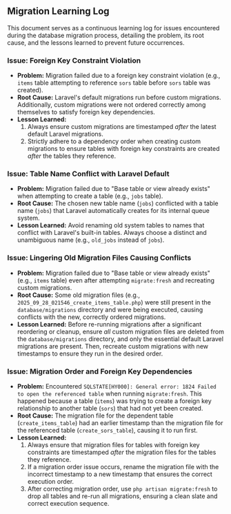## Migration Learning Log

This document serves as a continuous learning log for issues encountered during the database migration process, detailing the problem, its root cause, and the lessons learned to prevent future occurrences.

### Issue: Foreign Key Constraint Violation

*   **Problem:** Migration failed due to a foreign key constraint violation (e.g., `items` table attempting to reference `sors` table before `sors` table was created).
*   **Root Cause:** Laravel's default migrations run before custom migrations. Additionally, custom migrations were not ordered correctly among themselves to satisfy foreign key dependencies.
*   **Lesson Learned:**
    1.  Always ensure custom migrations are timestamped *after* the latest default Laravel migrations.
    2.  Strictly adhere to a dependency order when creating custom migrations to ensure tables with foreign key constraints are created *after* the tables they reference.

### Issue: Table Name Conflict with Laravel Default

*   **Problem:** Migration failed due to "Base table or view already exists" when attempting to create a table (e.g., `jobs` table).
*   **Root Cause:** The chosen new table name (`jobs`) conflicted with a table name (`jobs`) that Laravel automatically creates for its internal queue system.
*   **Lesson Learned:** Avoid renaming old system tables to names that conflict with Laravel's built-in tables. Always choose a distinct and unambiguous name (e.g., `old_jobs` instead of `jobs`).

### Issue: Lingering Old Migration Files Causing Conflicts

*   **Problem:** Migration failed due to "Base table or view already exists" (e.g., `items` table) even after attempting `migrate:fresh` and recreating custom migrations.
*   **Root Cause:** Some old migration files (e.g., `2025_09_28_021546_create_items_table.php`) were still present in the `database/migrations` directory and were being executed, causing conflicts with the new, correctly ordered migrations.
*   **Lesson Learned:** Before re-running migrations after a significant reordering or cleanup, ensure *all* custom migration files are deleted from the `database/migrations` directory, and only the essential default Laravel migrations are present. Then, recreate custom migrations with new timestamps to ensure they run in the desired order.

### Issue: Migration Order and Foreign Key Dependencies

*   **Problem:** Encountered `SQLSTATE[HY000]: General error: 1824 Failed to open the referenced table` when running `migrate:fresh`. This happened because a table (`items`) was trying to create a foreign key relationship to another table (`sors`) that had not yet been created.
*   **Root Cause:** The migration file for the dependent table (`create_items_table`) had an earlier timestamp than the migration file for the referenced table (`create_sors_table`), causing it to run first.
*   **Lesson Learned:**
    1.  Always ensure that migration files for tables with foreign key constraints are timestamped *after* the migration files for the tables they reference.
    2.  If a migration order issue occurs, rename the migration file with the incorrect timestamp to a new timestamp that ensures the correct execution order.
    3.  After correcting migration order, use `php artisan migrate:fresh` to drop all tables and re-run all migrations, ensuring a clean slate and correct execution sequence.
